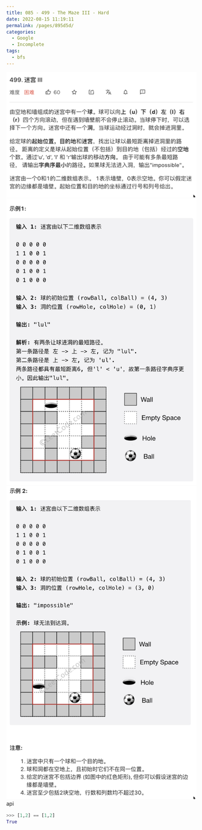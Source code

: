```yaml
---
title: 085 - 499 - The Maze III - Hard
date: 2022-08-15 11:19:11
permalink: /pages/895d5d/
categories:
  - Google
  - Incomplete
tags:
  - bfs
---
```

![](https://raw.githubusercontent.com/emmableu/image/master/202208161650650.png)![](https://raw.githubusercontent.com/emmableu/image/master/202208161650218.png)![](https://raw.githubusercontent.com/emmableu/image/master/202208161651098.png)
api

```python
>>> [1,2] == [1,2]
True
```


